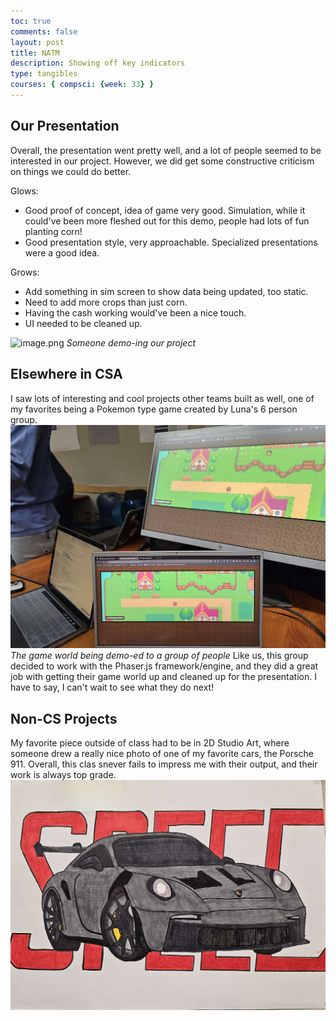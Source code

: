 ```yaml
---
toc: true
comments: false
layout: post
title: NATM 
description: Showing off key indicators
type: tangibles
courses: { compsci: {week: 33} }
---
```


## Our Presentation
Overall, the presentation went pretty well, and a lot of people seemed to be interested in our project. However, we did get some constructive criticism on things we could do better.

Glows:
- Good proof of concept, idea of game very good. Simulation, while it could've been more fleshed out for this demo, people had lots of fun planting corn!
- Good presentation style, very approachable. Specialized presentations were a good idea.

Grows:
- Add something in sim screen to show data being updated, too static.
- Need to add more crops than just corn.
- Having the cash working would've been a nice touch.
- UI needed to be cleaned up.

![image.png](https://github.com/h4seeb-cmd/CSA-BLOG/blob/main/images/demo!!!.png?raw=true)
*Someone demo-ing our project*

## Elsewhere in CSA
I saw lots of interesting and cool projects other teams built as well, one of my favorites being a Pokemon type game created by Luna's 6 person group.
![image2.png](https://github.com/h4seeb-cmd/CSA-BLOG/blob/main/images/pokemonfornerds.jpg?raw=true)
*The game world being demo-ed to a group of people*
Like us, this group decided to work with the Phaser.js framework/engine, and they did a great job with getting their game world up and cleaned up for the presentation. I have to say, I can't wait to see what they do next!

## Non-CS Projects
My favorite piece outside of class had to be in 2D Studio Art, where someone drew a really nice photo of one of my favorite cars, the Porsche 911. Overall, this clas snever fails to impress me with their output, and their work is always top grade. 
![image.png](https://github.com/h4seeb-cmd/CSA-BLOG/blob/main/images/carIMG1.jpg?raw=true)